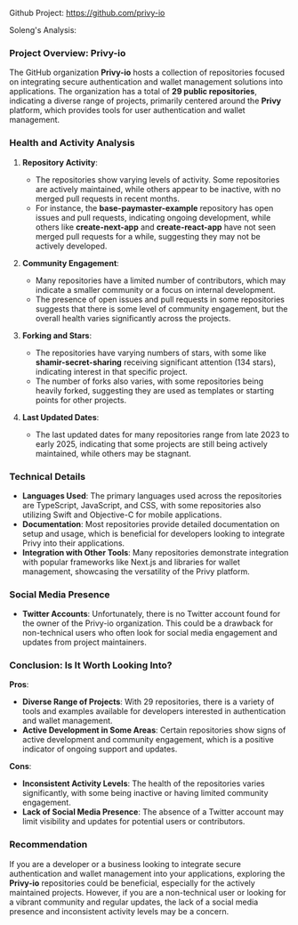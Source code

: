 Github Project: https://github.com/privy-io

Soleng's Analysis:

### Project Overview: Privy-io

The GitHub organization **Privy-io** hosts a collection of repositories focused on integrating secure authentication and wallet management solutions into applications. The organization has a total of **29 public repositories**, indicating a diverse range of projects, primarily centered around the **Privy** platform, which provides tools for user authentication and wallet management.

### Health and Activity Analysis

1. **Repository Activity**:
   - The repositories show varying levels of activity. Some repositories are actively maintained, while others appear to be inactive, with no merged pull requests in recent months.
   - For instance, the **base-paymaster-example** repository has open issues and pull requests, indicating ongoing development, while others like **create-next-app** and **create-react-app** have not seen merged pull requests for a while, suggesting they may not be actively developed.

2. **Community Engagement**:
   - Many repositories have a limited number of contributors, which may indicate a smaller community or a focus on internal development.
   - The presence of open issues and pull requests in some repositories suggests that there is some level of community engagement, but the overall health varies significantly across the projects.

3. **Forking and Stars**:
   - The repositories have varying numbers of stars, with some like **shamir-secret-sharing** receiving significant attention (134 stars), indicating interest in that specific project.
   - The number of forks also varies, with some repositories being heavily forked, suggesting they are used as templates or starting points for other projects.

4. **Last Updated Dates**:
   - The last updated dates for many repositories range from late 2023 to early 2025, indicating that some projects are still being actively maintained, while others may be stagnant.

### Technical Details

- **Languages Used**: The primary languages used across the repositories are TypeScript, JavaScript, and CSS, with some repositories also utilizing Swift and Objective-C for mobile applications.
- **Documentation**: Most repositories provide detailed documentation on setup and usage, which is beneficial for developers looking to integrate Privy into their applications.
- **Integration with Other Tools**: Many repositories demonstrate integration with popular frameworks like Next.js and libraries for wallet management, showcasing the versatility of the Privy platform.

### Social Media Presence

- **Twitter Accounts**: Unfortunately, there is no Twitter account found for the owner of the Privy-io organization. This could be a drawback for non-technical users who often look for social media engagement and updates from project maintainers.

### Conclusion: Is It Worth Looking Into?

**Pros**:
- **Diverse Range of Projects**: With 29 repositories, there is a variety of tools and examples available for developers interested in authentication and wallet management.
- **Active Development in Some Areas**: Certain repositories show signs of active development and community engagement, which is a positive indicator of ongoing support and updates.

**Cons**:
- **Inconsistent Activity Levels**: The health of the repositories varies significantly, with some being inactive or having limited community engagement.
- **Lack of Social Media Presence**: The absence of a Twitter account may limit visibility and updates for potential users or contributors.

### Recommendation

If you are a developer or a business looking to integrate secure authentication and wallet management into your applications, exploring the **Privy-io** repositories could be beneficial, especially for the actively maintained projects. However, if you are a non-technical user or looking for a vibrant community and regular updates, the lack of a social media presence and inconsistent activity levels may be a concern.